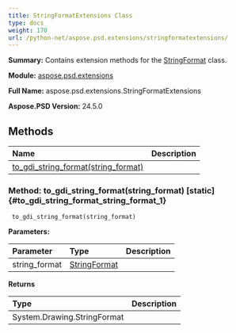 ```yaml
---
title: StringFormatExtensions Class
type: docs
weight: 170
url: /python-net/aspose.psd.extensions/stringformatextensions/
---
```


**Summary:** Contains extension methods for the [StringFormat](/psd/python-net/aspose.psd/stringformat/) class.

**Module:** [aspose.psd.extensions](/psd/python-net/aspose.psd.extensions/)

**Full Name:** aspose.psd.extensions.StringFormatExtensions

**Aspose.PSD Version:** 24.5.0

## **Methods**
| **Name** | **Description** |
| :- | :- |
| [to_gdi_string_format(string_format)](#to_gdi_string_format_string_format_1) |    |


### Method: to_gdi_string_format(string_format)  [static] {#to_gdi_string_format_string_format_1}


```
 to_gdi_string_format(string_format) 
```

  

**Parameters:**

| Parameter | Type | Description |
| :- | :- | :- |
| string_format | [StringFormat](/psd/python-net/aspose.psd/stringformat) |  |

**Returns**

| Type | Description |
| :- | :- |
| System.Drawing.StringFormat |  |


